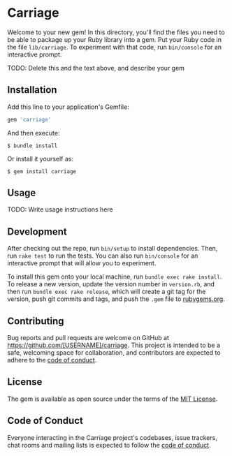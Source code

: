 # Carriage

Welcome to your new gem! In this directory, you'll find the files you need to be able to package up your Ruby library into a gem. Put your Ruby code in the file `lib/carriage`. To experiment with that code, run `bin/console` for an interactive prompt.

TODO: Delete this and the text above, and describe your gem

## Installation

Add this line to your application's Gemfile:

```ruby
gem 'carriage'
```

And then execute:

    $ bundle install

Or install it yourself as:

    $ gem install carriage

## Usage

TODO: Write usage instructions here

## Development

After checking out the repo, run `bin/setup` to install dependencies. Then, run `rake test` to run the tests. You can also run `bin/console` for an interactive prompt that will allow you to experiment.

To install this gem onto your local machine, run `bundle exec rake install`. To release a new version, update the version number in `version.rb`, and then run `bundle exec rake release`, which will create a git tag for the version, push git commits and tags, and push the `.gem` file to [rubygems.org](https://rubygems.org).

## Contributing

Bug reports and pull requests are welcome on GitHub at https://github.com/[USERNAME]/carriage. This project is intended to be a safe, welcoming space for collaboration, and contributors are expected to adhere to the [code of conduct](https://github.com/[USERNAME]/carriage/blob/master/CODE_OF_CONDUCT.md).


## License

The gem is available as open source under the terms of the [MIT License](https://opensource.org/licenses/MIT).

## Code of Conduct

Everyone interacting in the Carriage project's codebases, issue trackers, chat rooms and mailing lists is expected to follow the [code of conduct](https://github.com/[USERNAME]/carriage/blob/master/CODE_OF_CONDUCT.md).
